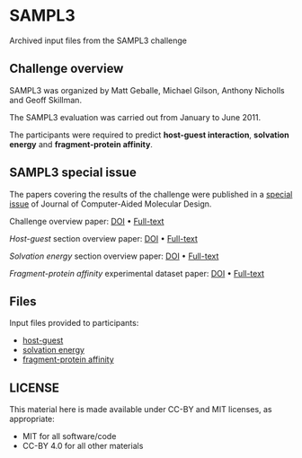# SAMPL3
Archived input files from the SAMPL3 challenge

## Challenge overview
SAMPL3 was organized by Matt Geballe, Michael Gilson, Anthony Nicholls and Geoff Skillman.

The SAMPL3 evaluation was carried out from January to June 2011.

The participants were required to predict **host-guest interaction**, **solvation energy** and **fragment-protein affinity**.

## SAMPL3 special issue
The papers covering the results of the challenge were published in a [special issue](https://link.springer.com/journal/10822/volumes-and-issues/26-5) of Journal of Computer-Aided Molecular Design.

Challenge overview paper: [DOI](https://doi.org/10.1007/s10822-012-9580-z) • [Full-text](https://rdcu.be/cinaq)

*Host-guest* section overview paper: [DOI](https://doi.org/10.1007/s10822-012-9554-1) • [Full-text](https://rdcu.be/cinkR)

*Solvation energy* section overview paper: [DOI](https://doi.org/10.1007/s10822-012-9568-8) • [Full-text](https://rdcu.be/cinl4)

*Fragment-protein affinity* experimental dataset paper: [DOI](https://doi.org/10.1007/s10822-011-9521-2) • [Full-text](https://rdcu.be/cincq)



## Files
Input files provided to participants:

* [host-guest](host-guest)
* [solvation energy](solvation_energy)
* [fragment-protein affinity](fragment-protein_affinity)

## LICENSE

This material here is made available under CC-BY and MIT licenses, as appropriate:

* MIT for all software/code
* CC-BY 4.0 for all other materials
